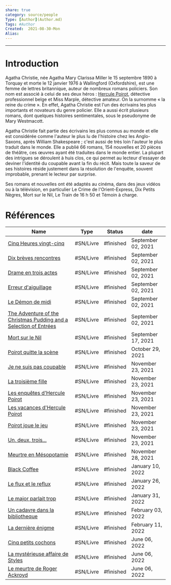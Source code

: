 ```yaml
---
share: true 
category: source/people
Type: [Author](Author.md)
Tags: #Author
Created:  2021-08-30-Mon
Alias:
---
```

***

# Introduction

Agatha Christie, née Agatha Mary Clarissa Miller le 15 septembre 1890 à Torquay et morte le 12 janvier 1976 à Wallingford (Oxfordshire), est une femme de lettres britannique, auteur de nombreux romans policiers. Son nom est associé à celui de ses deux héros : [Hercule Poirot](Hercule%20Poirot.md), détective professionnel belge et Miss Marple, détective amateur. On la surnomme « la reine du crime ». En effet, Agatha Christie est l'un des écrivains les plus importants et novateurs du genre policier. Elle a aussi écrit plusieurs romans, dont quelques histoires sentimentales, sous le pseudonyme de Mary Westmacott.

Agatha Christie fait partie des écrivains les plus connus au monde et elle est considérée comme l'auteur le plus lu de l'histoire chez les Anglo-Saxons, après William Shakespeare ; c'est aussi de très loin l'auteur le plus traduit dans le monde. Elle a publié 66 romans, 154 nouvelles et 20 pièces de théâtre, ces œuvres ayant été traduites dans le monde entier. La plupart des intrigues se déroulent à huis clos, ce qui permet au lecteur d'essayer de deviner l'identité du coupable avant la fin du récit. Mais toute la saveur de ses histoires réside justement dans la résolution de l'enquête, souvent improbable, prenant le lecteur par surprise.

Ses romans et nouvelles ont été adaptés au cinéma, dans des jeux vidéos ou à la télévision, en particulier Le Crime de l'Orient-Express, Dix Petits Nègres, Mort sur le Nil, Le Train de 16 h 50 et Témoin à charge. 

# Références

| Name                                                                                                                                                                 | Type      | Status    | date               |
| -------------------------------------------------------------------------------------------------------------------------------------------------------------------- | --------- | --------- | ------------------ |
| [Cinq Heures vingt-cinq](../livres/Cinq%20Heures%20vingt-cinq.md)                                                                                 | #SN/Livre | #finished | September 02, 2021 |
| [Dix brèves rencontres](../livres/Dix%20br%C3%A8ves%20rencontres.md)                                                                                   | #SN/Livre | #finished | September 02, 2021 |
| [Drame en trois actes](../livres/Drame%20en%20trois%20actes.md)                                                                                     | #SN/Livre | #finished | September 02, 2021 |
| [Erreur d'aiguillage](../livres/Erreur%20d'aiguillage.md)                                                                                       | #SN/Livre | #finished | September 02, 2021 |
| [Le Démon de midi](../livres/Le%20D%C3%A9mon%20de%20midi.md)                                                                                             | #SN/Livre | #finished | September 02, 2021 |
| [The Adventure of the Christmas Pudding and a Selection of Entrées](../livres/The%20Adventure%20of%20the%20Christmas%20Pudding%20and%20a%20Selection%20of%20Entr%C3%A9es.md) | #SN/Livre | #finished | September 02, 2021 |
| [Mort sur le Nil](../livres/Mort%20sur%20le%20Nil.md)                                                                                               | #SN/Livre | #finished | September 17, 2021 |
| [Poirot quitte la scène](../livres/Poirot%20quitte%20la%20sc%C3%A8ne.md)                                                                                       | #SN/Livre | #finished | October 29, 2021   |
| [Je ne suis pas coupable](../livres/Je%20ne%20suis%20pas%20coupable.md)                                                                               | #SN/Livre | #finished | November 23, 2021  |
| [La troisième fille](../livres/La%20troisi%C3%A8me%20fille.md)                                                                                         | #SN/Livre | #finished | November 23, 2021  |
| [Les enquêtes d'Hercule Poirot](../livres/Les%20enqu%C3%AAtes%20d'Hercule%20Poirot.md)                                                                   | #SN/Livre | #finished | November 23, 2021  |
| [Les vacances d'Hercule Poirot](../livres/Les%20vacances%20d'Hercule%20Poirot.md)                                                                   | #SN/Livre | #finished | November 23, 2021  |
| [Poirot joue le jeu](../livres/Poirot%20joue%20le%20jeu.md)                                                                                               | #SN/Livre | #finished | November 23, 2021  |
| [Un, deux, trois...](../livres/Un,%20deux,%20trois....md)                                                                                         | #SN/Livre | #finished | November 23, 2021  |
| [Meurtre en Mésopotamie](../livres/Meurtre%20en%20M%C3%A9sopotamie.md)                                                                                 | #SN/Livre | #finished | November 28, 2021  |
| [Black Coffee](../livres/Black%20Coffee.md)                                                                                                     | #SN/Livre | #finished | January 10, 2022   |
| [Le flux et le reflux](../livres/Le%20flux%20et%20le%20reflux.md)                                                                                     | #SN/Livre | #finished | January 26, 2022   |
| [Le major parlait trop](../livres/Le%20major%20parlait%20trop.md)                                                                                   | #SN/Livre | #finished | January 31, 2022   |
| [Un cadavre dans la bibliotheque](../livres/Un%20cadavre%20dans%20la%20bibliotheque.md)                                                                     | #SN/Livre | #finished | February 03, 2022  |
| [La dernière énigme](../livres/La%20derni%C3%A8re%20%C3%A9nigme.md)                                                                                         | #SN/Livre | #finished | February 11, 2022  |
| [Cinq petits cochons](../livres/Cinq%20petits%20cochons.md)                                                                                       | #SN/Livre | #finished | June 06, 2022      |
| [La mystérieuse affaire de Styles](../livres/La%20myst%C3%A9rieuse%20affaire%20de%20Styles.md)                                                             | #SN/Livre | #finished | June 06, 2022      |
| [Le meurtre de Roger Ackroyd](../livres/Le%20meurtre%20de%20Roger%20Ackroyd.md)                                                                       | #SN/Livre | #finished | June 06, 2022      |

